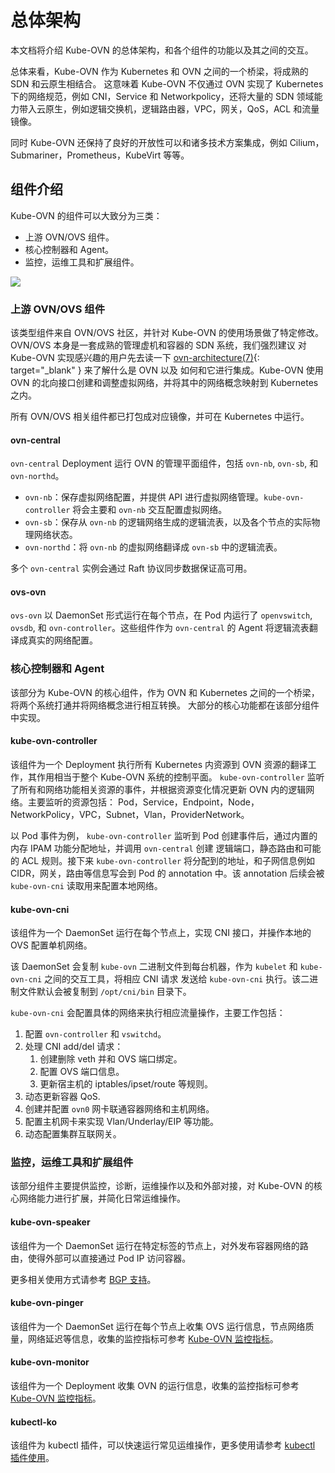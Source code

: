 # 总体架构

本文档将介绍 Kube-OVN 的总体架构，和各个组件的功能以及其之间的交互。

总体来看，Kube-OVN 作为 Kubernetes 和 OVN 之间的一个桥梁，将成熟的 SDN 和云原生相结合。
这意味着 Kube-OVN 不仅通过 OVN 实现了 Kubernetes 下的网络规范，例如 CNI，Service 和 Networkpolicy，还将大量的 SDN
领域能力带入云原生，例如逻辑交换机，逻辑路由器，VPC，网关，QoS，ACL 和流量镜像。

同时 Kube-OVN 还保持了良好的开放性可以和诸多技术方案集成，例如 Cilium，Submariner，Prometheus，KubeVirt 等等。

## 组件介绍

Kube-OVN 的组件可以大致分为三类：

* 上游 OVN/OVS 组件。
* 核心控制器和 Agent。
* 监控，运维工具和扩展组件。

![](../static/architecture.png)

### 上游 OVN/OVS 组件

该类型组件来自 OVN/OVS 社区，并针对 Kube-OVN 的使用场景做了特定修改。OVN/OVS 本身是一套成熟的管理虚机和容器的 SDN 系统，我们强烈建议
对 Kube-OVN 实现感兴趣的用户先去读一下 [ovn-architecture(7)](https://www.mankier.com/7/ovn-architecture){: target="_blank" } 来了解什么是 OVN 以及
如何和它进行集成。Kube-OVN 使用 OVN 的北向接口创建和调整虚拟网络，并将其中的网络概念映射到 Kubernetes 之内。

所有 OVN/OVS 相关组件都已打包成对应镜像，并可在 Kubernetes 中运行。

#### ovn-central

`ovn-central` Deployment 运行 OVN 的管理平面组件，包括 `ovn-nb`, `ovn-sb`, 和 `ovn-northd`。

* `ovn-nb`：保存虚拟网络配置，并提供 API 进行虚拟网络管理。`kube-ovn-controller` 将会主要和 `ovn-nb` 交互配置虚拟网络。
* `ovn-sb`：保存从 `ovn-nb` 的逻辑网络生成的逻辑流表，以及各个节点的实际物理网络状态。
* `ovn-northd`：将 `ovn-nb` 的虚拟网络翻译成 `ovn-sb` 中的逻辑流表。

多个 `ovn-central` 实例会通过 Raft 协议同步数据保证高可用。

#### ovs-ovn

`ovs-ovn` 以 DaemonSet 形式运行在每个节点，在 Pod 内运行了 `openvswitch`, `ovsdb`, 和 `ovn-controller`。这些组件作为 `ovn-central`
的 Agent 将逻辑流表翻译成真实的网络配置。

### 核心控制器和 Agent

该部分为 Kube-OVN 的核心组件，作为 OVN 和 Kubernetes 之间的一个桥梁，将两个系统打通并将网络概念进行相互转换。
大部分的核心功能都在该部分组件中实现。

#### kube-ovn-controller

该组件为一个 Deployment 执行所有 Kubernetes 内资源到 OVN 资源的翻译工作，其作用相当于整个 Kube-OVN 系统的控制平面。
`kube-ovn-controller` 监听了所有和网络功能相关资源的事件，并根据资源变化情况更新 OVN 内的逻辑网络。主要监听的资源包括：
Pod，Service，Endpoint，Node，NetworkPolicy，VPC，Subnet，Vlan，ProviderNetwork。

以 Pod 事件为例， `kube-ovn-controller` 监听到 Pod 创建事件后，通过内置的内存 IPAM 功能分配地址，并调用 `ovn-central` 创建
逻辑端口，静态路由和可能的 ACL 规则。接下来 `kube-ovn-controller` 将分配到的地址，和子网信息例如 CIDR，网关，路由等信息写会到 Pod
的 annotation 中。该 annotation 后续会被 `kube-ovn-cni` 读取用来配置本地网络。

#### kube-ovn-cni

该组件为一个 DaemonSet 运行在每个节点上，实现 CNI 接口，并操作本地的 OVS 配置单机网络。

该 DaemonSet 会复制 `kube-ovn` 二进制文件到每台机器，作为 `kubelet` 和 `kube-ovn-cni` 之间的交互工具，将相应 CNI 请求
发送给 `kube-ovn-cni` 执行。该二进制文件默认会被复制到 `/opt/cni/bin` 目录下。

`kube-ovn-cni` 会配置具体的网络来执行相应流量操作，主要工作包括：

1. 配置 `ovn-controller` 和 `vswitchd`。
2. 处理 CNI add/del 请求：
    1. 创建删除 veth 并和 OVS 端口绑定。
    2. 配置 OVS 端口信息。
    3. 更新宿主机的 iptables/ipset/route 等规则。
3. 动态更新容器 QoS.
4. 创建并配置 `ovn0` 网卡联通容器网络和主机网络。
5. 配置主机网卡来实现 Vlan/Underlay/EIP 等功能。
6. 动态配置集群互联网关。

### 监控，运维工具和扩展组件

该部分组件主要提供监控，诊断，运维操作以及和外部对接，对 Kube-OVN 的核心网络能力进行扩展，并简化日常运维操作。

#### kube-ovn-speaker

该组件为一个 DaemonSet 运行在特定标签的节点上，对外发布容器网络的路由，使得外部可以直接通过 Pod IP 访问容器。

更多相关使用方式请参考 [BGP 支持](../advance/with-bgp.md)。

#### kube-ovn-pinger

该组件为一个 DaemonSet 运行在每个节点上收集 OVS 运行信息，节点网络质量，网络延迟等信息，收集的监控指标可参考 [Kube-OVN 监控指标](./metrics.md)。

#### kube-ovn-monitor

该组件为一个 Deployment 收集 OVN 的运行信息，收集的监控指标可参考 [Kube-OVN 监控指标](./metrics.md)。

#### kubectl-ko

该组件为 kubectl 插件，可以快速运行常见运维操作，更多使用请参考 [kubectl 插件使用](../ops/kubectl-ko.md)。
